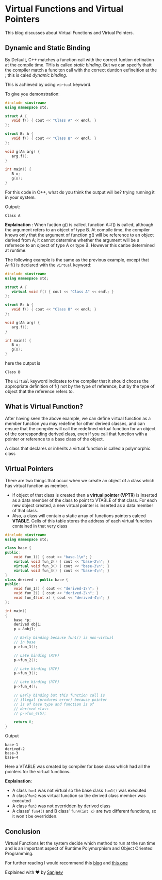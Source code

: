 # Virtual Functions and Virtual Pointers

This blog discusses about Virtual Functions and Virtual Pointers.

## Dynamic and Static Binding

By Default, C++ matches a function call with the correct funtion defination at the compile time. THis is called _static binding_. But we can specify thatt the compiler match a funciton call with the correct duntion eefineition at the ; this is caled _dynamic binding_.

This is achieved by using `virtual` keyword.

To give you demonstration:

```cpp
#include <iostream>
using namespace std;

struct A {
   void f() { cout << "Class A" << endl; }
};

struct B: A {
   void f() { cout << "Class B" << endl; }
};

void g(A& arg) {
   arg.f();
}

int main() {
   B x;
   g(x);
}

```

For this code in C++, what do you think the output will be? trying running it in your system.

Output:

```
Class A
```

**Explaination** :
When fuction g() is called, function A::f() is called, although the argument refers to an object of type B. At compile time, the compiler knows only that the argument of function g() will be reference to an object derived from A; it cannot determine whether the argument will be a refernece to an ojbect of type A or type B. However this canbe determined at runtime.

The following example is the same as the previous example, except that A::f() is declared with the `virtual` keyword:

```cpp
#include <iostream>
using namespace std;

struct A {
   virtual void f() { cout << "Class A" << endl; }
};

struct B: A {
   void f() { cout << "Class B" << endl; }
};

void g(A& arg) {
   arg.f();
}

int main() {
   B x;
   g(x);
}
```

here the output is

```
Class B
```

The `virtual` keyword indicates to the compiler that it should choose the appropriate definition of f() not by the type of reference, but by the type of object that the reference refers to.

## What is Virtual Function?

After having seen the above example, we can define virtual function as a member function you may redefine for other derived classes, and can ensure that the compiler will call the redefined virtual function for an object of the corresponding derived class, even if you call that function with a pointer or reference to a base class of the object.

A class that declares or inherits a virtual function is called a polymorphic class

## Virtual Pointers

There are two things that occur when we create an object of a class which has virtual function as member.

-   If object of that class is created then a **virtual pointer (VPTR**) is inserted as a data member of the class to point to VTABLE of that class. For each new object created, a new virtual pointer is inserted as a data member of that class.
-   Also, a class will contain a static array of functions pointers caleed **VTABLE**. Cells of this table stores the address of each virtual function contained in that very class

```cpp
#include <iostream>
using namespace std;

class base {
public:
    void fun_1() { cout << "base-1\n"; }
    virtual void fun_2() { cout << "base-2\n"; }
    virtual void fun_3() { cout << "base-3\n"; }
    virtual void fun_4() { cout << "base-4\n"; }
}
class derived : public base {
public:
    void fun_1() { cout << "derived-1\n"; }
    void fun_2() { cout << "derived-2\n"; }
    void fun_4(int x) { cout << "derived-4\n"; }
};

int main()
{
    base *p;
    derived obj1;
    p = &obj1;

    // Early binding because fun1() is non-virtual
    // in base
    p->fun_1();

    // Late binding (RTP)
    p->fun_2();

    // Late binding (RTP)
    p->fun_3();

    // Late binding (RTP)
    p->fun_4();

    // Early binding but this function call is
    // illegal (produces error) because pointer
    // is of base type and function is of
    // derived class
    // p->fun_4(5);

    return 0;
}
```

Output

```
base-1
derived-2
base-3
base-4
```

Here a VTABLE was created by compiler for base class which had all the pointers for the virtual functions.

**Explaination**:

-   A class `fun1` was not virtual so the base class `fun1()` was executed
-   A class'`fun2` was virtual function so the derived class member was executed
-   A class `fun3` was not overridden by derived class
-   A classs' `fun4()` and B class' `fun4(int x)` are two different functions, so it won't be overridden.

## Conclusion

Virtual Functions let the system decide which method to run at the run time and is an important aspect of Runtime Polymorphism and Object Oriented Programming.

For further reading I would recommend this [blog](https://www.ibm.com/docs/en/i/7.4?topic=only-virtual-functions-c) and [this one](https://www.geeksforgeeks.org/virtual-function-cpp/)

Explained with ♥ by [Sanjeev](https://github.com/tobixoxo)

